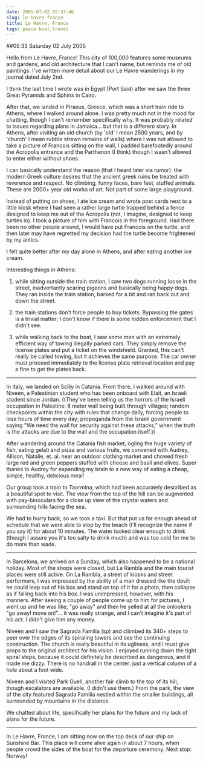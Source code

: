 ```yaml
---
date: 2005-07-02 05:33:46
slug: le-havre-france
title: Le Havre, France
tags: peace boat,travel
---
```


##05:33 Saturday 02 July 2005

Hello from Le Havre, France!  This city of 100,000 features some museums and gardens, and old architecture that I can't name, but reminds me of old paintings.  I've written more detail about our Le Havre wanderings in my journal dated July 2nd.

I think the last time I wrote was in Egypt (Port Said) after we saw the three Great Pyramids and Sphinx in Cairo.

After that, we landed in Piraeus, Greece, which was a short train ride to Athens, where I walked around alone.  I was pretty much not in the mood for chatting, though I can't remember specifically why.  It was probably related to issues regarding plans in Jamaica... but that is a different story.
In Athens, after visiting an old church (by 'old' I mean 2500 years, and by 'church' I mean rubble strewn remains of walls) where I was not allowed to take a picture of Francois sitting on the wall, I padded barefootedly around the Acropolis entrance and the Parthenon (I think) though I wasn't allowed to enter either without shoes.

I can basically understand the reason (that I heard later via rumor): the modern Greek culture desires that the ancient greek ruins be treated with reverence and respect.  No climbing, funny faces, bare feet, stuffed animals.  These are 2000+ year old works of art.  Not part of some large playground.

Instead of putting on shoes, I ate ice cream and wrote post cards next to a little kiosk where I had seen a rather large turtle trapped behind a fence designed to keep me out of the Acropolis (not, I imagine, designed to keep turtles in).  I took a picture of him with Francois in the foreground.  Had there been no other people around, I would have put Francois on the turtle, and then later may have regretted my decision had the turtle become frightened by my antics.

I felt quite better after my day alone in Athens, and after eating another ice cream.

Interesting things in Athens:

1) while sitting outside the train station, I saw two dogs running loose in the street, inadvertantly scaring pigeons and basically being happy dogs.  They ran inside the train station, barked for a bit and ran back out and down the street.

2) the train stations don't force people to buy tickets.  Bypassing the gates is a trivial matter; I don't know if there is some hidden enforcement that I didn't see.

3) while walking back to the boat, I saw some men with an extremely efficient way of towing illegally parked cars.  They simply remove the license plates and put a ticket on the windshield.  Granted, this can't really be called towing, but it achieves the same purpose.  The car owner must proceed immediately to the license plate retrieval location and pay a fine to get the plates back.

- - -

In Italy, we landed on Sciliy in Catania.  From there, I walked around with Niveen, a Palestinian student who has been onboard with Elait, an Israeli student since Jordan.  ((They've been telling us the horrors of the Israeli occupation in Palestine: 8 meter wall being built through villages; random checkpoints within the city with rules that change daily, forcing people to lose hours of time every day; propoganda from the Israeli government saying "We need the wall for security against these attacks," when the truth is the attacks are due to the wall and the occupation itself.))

After wandering around the Catania fish market, ogling the huge variety of fish, eating gelati and pizza and various fruits, we convened with Audrey, Allison, Natalie, et. al. near an outdoor clothing market and chowed fresh large red and green peppers stuffed with cheese and basil and olives.  Super thanks to Audrey for expanding my brain to a new way of eating a cheap, simple, healthy, delicious meal!

Our group took a train to Taormina, which had been accurately described as a beautiful spot to visit.  The view from the top of the hill can be augmented with pay-binoculars for a close up view of the crystal waters and surrounding hills facing the sea.

We had to hurry back, so we took a taxi.  But that put us far enough ahead of schedule that we were able to stop by the beach (I'll recognize the name if you say it) for about 10 minutes.  The water looked clear enough to drink (though I assure you it's too salty to drink much) and was too cold for me to do more than wade.

- - -

In Barcelona, we arrived on a Sunday, which also happened to be a national holiday.  Most of the shops were closed, but La Rambla and the main tourist places were still active.  On La Rambla, a street of kiosks and street performers, I was impressed by the ability of a man dressed like the devil: he could leap out of his box and stand on top of it for a photo, then collapse as if falling back into his box.  I was unimpressed, however, with his manners.  After seeing a couple of people come up to him for pictures, I went up and he was like, "go away" and then he yelled at all the onlookers "go away!  move on!"...  it was really strange, and I can't imagine it's part of his act.  I didn't give him any money.

Niveen and I saw the Sagrada Familia (sp) and cliimbed its 340+ steps to peer over the edges of its spiraling towers and see the continuing construction.  The church is really beautiful in its ugliness, and I must give props to the original architect for his vision.  I enjoyed running down the tight spiral steps, because it could definitely be described as dangerous, and it made me dizzy.  There is no handrail in the center: just a vertical column of a hole about a foot wide.

Niveen and I visited Park Guell, another fair climb to the top of its hill, though escalators are available.  (I didn't use them.)  From the park, the view of the city featured Sagrada Familia nestled within the smaller buildings, all surrounded by mountains in the distance.

We chatted about life, specifically her plans for the future and my lack of plans for the future.

- - -

In Le Havre, France, I am sitting now on the top deck of our ship on Sunshine Bar.  This place will come alive again in about 7 hours, when people crowd the sides of the boat for the departure ceremony.  Next stop: Norway!


